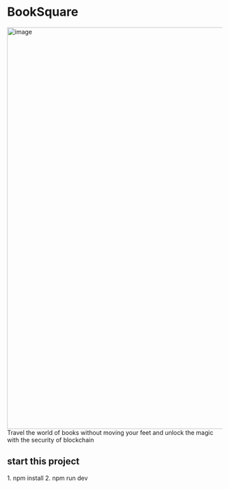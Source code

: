 # BookSquare
<img width="937" alt="image" src="https://user-images.githubusercontent.com/94563179/202853930-6503c140-1daf-4c2b-83aa-b28cd3799269.png">
Travel the world of books without moving your feet and unlock the magic with the security of blockchain
<h2> start this project </h2>
1. npm install
2. npm run dev
